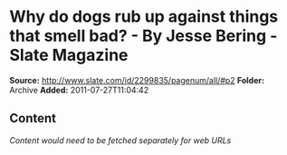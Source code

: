 # Why do dogs rub up against things that smell bad? - By Jesse Bering - Slate Magazine

**Source:** http://www.slate.com/id/2299835/pagenum/all/#p2
**Folder:** Archive
**Added:** 2011-07-27T11:04:42




## Content
*Content would need to be fetched separately for web URLs*
